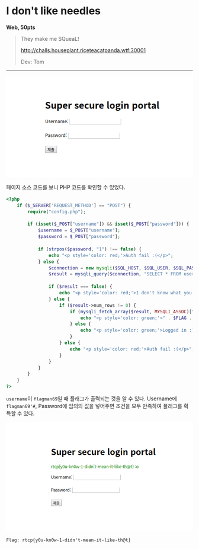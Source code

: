 # I don't like needles
**Web, 50pts**
> They make me SQueaL!
> 
> http://challs.houseplant.riceteacatpanda.wtf:30001
> 
> Dev: Tom

--------------------------------------------------------------------------------

![Main](main.png)

페이지 소스 코드를 보니 PHP 코드를 확인할 수 있었다.

```php
<?php
    if ($_SERVER['REQUEST_METHOD'] == "POST") {
        require("config.php");

        if (isset($_POST["username"]) && isset($_POST["password"])) {
            $username = $_POST["username"];
            $password = $_POST["password"];

            if (strpos($password, "1") !== false) {
                echo "<p style='color: red;'>Auth fail :(</p>";
            } else {
                $connection = new mysqli($SQL_HOST, $SQL_USER, $SQL_PASS, $SQL_DB);
                $result = mysqli_query($connection, "SELECT * FROM users WHERE username='" . $username . "' AND password='" . $password . "'", MYSQLI_STORE_RESULT);
                    
                if ($result === false) {
                    echo "<p style='color: red;'>I don't know what you did but it wasn't good.</p>";
                } else {
                    if ($result->num_rows != 0) {
                        if (mysqli_fetch_array($result, MYSQLI_ASSOC)["username"] == "flagman69") {
                            echo "<p style='color: green;'>" . $FLAG . " :o</p>";
                        } else {
                            echo "<p style='color: green;'>Logged in :)</p>";
                        }
                    } else {
                        echo "<p style='color: red;'>Auth fail :(</p>";
                    }
                }                    
            }
        }
    }
?>
```

`username`이 `flagman69`일 때 플래그가 출력되는 것을 알 수 있다. Username에 `flagman69'#`, Password에 임의의 값을 넣어주면 조건을 모두 만족하여 플래그를 획득할 수 있다.

![Flag](flag.png)

```
Flag: rtcp{y0u-kn0w-1-didn't-mean-it-like-th@t}
```